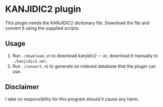 KANJIDIC2 plugin
===============

This plugin needs the KANJIDIC2 dictionary file.
Download the file and convert it using the supplied scripts.

Usage
------------------
1. Run `./download.sh` to download kanjidic2 -- or, download it manually to `./kanjidic2.xml`.
2. Run `./convert.rb` to generate an indexed database that the plugin can use.

Disclaimer
------------------
I take no responsibility for this program should it cause any harm.
